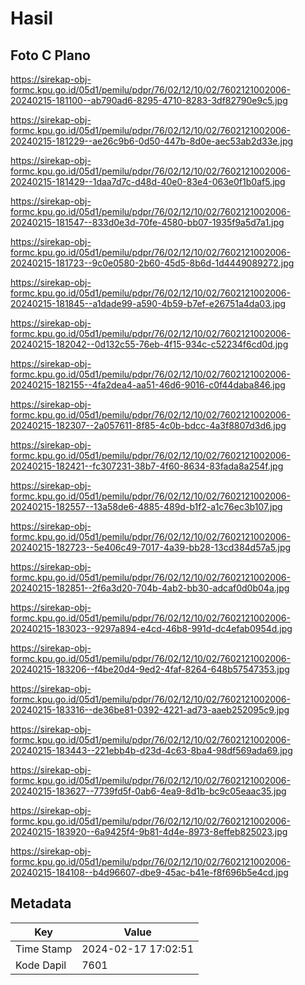 # Hasil

## Foto C Plano

https://sirekap-obj-formc.kpu.go.id/05d1/pemilu/pdpr/76/02/12/10/02/7602121002006-20240215-181100--ab790ad6-8295-4710-8283-3df82790e9c5.jpg

https://sirekap-obj-formc.kpu.go.id/05d1/pemilu/pdpr/76/02/12/10/02/7602121002006-20240215-181229--ae26c9b6-0d50-447b-8d0e-aec53ab2d33e.jpg

https://sirekap-obj-formc.kpu.go.id/05d1/pemilu/pdpr/76/02/12/10/02/7602121002006-20240215-181429--1daa7d7c-d48d-40e0-83e4-063e0f1b0af5.jpg

https://sirekap-obj-formc.kpu.go.id/05d1/pemilu/pdpr/76/02/12/10/02/7602121002006-20240215-181547--833d0e3d-70fe-4580-bb07-1935f9a5d7a1.jpg

https://sirekap-obj-formc.kpu.go.id/05d1/pemilu/pdpr/76/02/12/10/02/7602121002006-20240215-181723--9c0e0580-2b60-45d5-8b6d-1d4449089272.jpg

https://sirekap-obj-formc.kpu.go.id/05d1/pemilu/pdpr/76/02/12/10/02/7602121002006-20240215-181845--a1dade99-a590-4b59-b7ef-e26751a4da03.jpg

https://sirekap-obj-formc.kpu.go.id/05d1/pemilu/pdpr/76/02/12/10/02/7602121002006-20240215-182042--0d132c55-76eb-4f15-934c-c52234f6cd0d.jpg

https://sirekap-obj-formc.kpu.go.id/05d1/pemilu/pdpr/76/02/12/10/02/7602121002006-20240215-182155--4fa2dea4-aa51-46d6-9016-c0f44daba846.jpg

https://sirekap-obj-formc.kpu.go.id/05d1/pemilu/pdpr/76/02/12/10/02/7602121002006-20240215-182307--2a057611-8f85-4c0b-bdcc-4a3f8807d3d6.jpg

https://sirekap-obj-formc.kpu.go.id/05d1/pemilu/pdpr/76/02/12/10/02/7602121002006-20240215-182421--fc307231-38b7-4f60-8634-83fada8a254f.jpg

https://sirekap-obj-formc.kpu.go.id/05d1/pemilu/pdpr/76/02/12/10/02/7602121002006-20240215-182557--13a58de6-4885-489d-b1f2-a1c76ec3b107.jpg

https://sirekap-obj-formc.kpu.go.id/05d1/pemilu/pdpr/76/02/12/10/02/7602121002006-20240215-182723--5e406c49-7017-4a39-bb28-13cd384d57a5.jpg

https://sirekap-obj-formc.kpu.go.id/05d1/pemilu/pdpr/76/02/12/10/02/7602121002006-20240215-182851--2f6a3d20-704b-4ab2-bb30-adcaf0d0b04a.jpg

https://sirekap-obj-formc.kpu.go.id/05d1/pemilu/pdpr/76/02/12/10/02/7602121002006-20240215-183023--9297a894-e4cd-46b8-991d-dc4efab0954d.jpg

https://sirekap-obj-formc.kpu.go.id/05d1/pemilu/pdpr/76/02/12/10/02/7602121002006-20240215-183206--f4be20d4-9ed2-4faf-8264-648b57547353.jpg

https://sirekap-obj-formc.kpu.go.id/05d1/pemilu/pdpr/76/02/12/10/02/7602121002006-20240215-183316--de36be81-0392-4221-ad73-aaeb252095c9.jpg

https://sirekap-obj-formc.kpu.go.id/05d1/pemilu/pdpr/76/02/12/10/02/7602121002006-20240215-183443--221ebb4b-d23d-4c63-8ba4-98df569ada69.jpg

https://sirekap-obj-formc.kpu.go.id/05d1/pemilu/pdpr/76/02/12/10/02/7602121002006-20240215-183627--7739fd5f-0ab6-4ea9-8d1b-bc9c05eaac35.jpg

https://sirekap-obj-formc.kpu.go.id/05d1/pemilu/pdpr/76/02/12/10/02/7602121002006-20240215-183920--6a9425f4-9b81-4d4e-8973-8effeb825023.jpg

https://sirekap-obj-formc.kpu.go.id/05d1/pemilu/pdpr/76/02/12/10/02/7602121002006-20240215-184108--b4d96607-dbe9-45ac-b41e-f8f696b5e4cd.jpg


## Metadata

| Key        | Value               |
| ---------- | ------------------- |
| Time Stamp | 2024-02-17 17:02:51 |
| Kode Dapil | 7601                |



